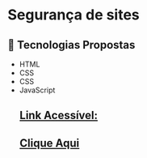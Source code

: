 # Segurança de sites
<h2>🚀 Tecnologias Propostas</h2>
<ul>
<li>
HTML
</li>	
<li>
CSS
</li>
<li>
CSS
</li>
<li>
JavaScript
</li>
<u>
<h2> Link Acessível: <h2>
<a href="https://www.notion.so/BioSystem-TCG-c85e5a92cf6c4068b036cc71130277fd">Clique Aqui</a>
